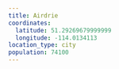 ```yaml
---
title: Airdrie
coordinates:
  latitude: 51.29269679999999
  longitude: -114.0134113
location_type: city
population: 74100
---
```

